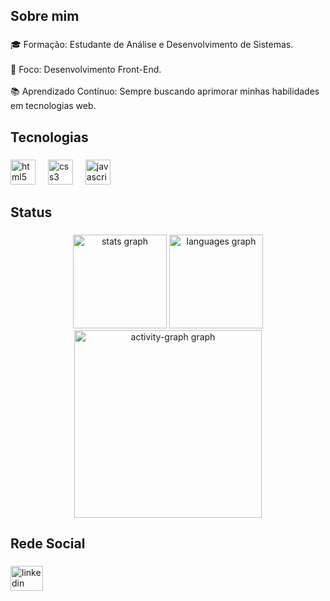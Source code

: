 <h2 align="left">Sobre mim</h2>

###

<p align="left">🎓 Formação: Estudante de Análise e Desenvolvimento de Sistemas.<br><br>🌟 Foco: Desenvolvimento Front-End.<br><br>📚 Aprendizado Contínuo: Sempre buscando aprimorar minhas habilidades em tecnologias web.</p>

###

<h2 align="left">Tecnologias</h2>

###

<div align="left">
  <img src="https://cdn.jsdelivr.net/gh/devicons/devicon/icons/html5/html5-original.svg" height="40" alt="html5 logo"  />
  <img width="12" />
  <img src="https://cdn.jsdelivr.net/gh/devicons/devicon/icons/css3/css3-original.svg" height="40" alt="css3 logo"  />
  <img width="12" />
  <img src="https://cdn.jsdelivr.net/gh/devicons/devicon/icons/javascript/javascript-original.svg" height="40" alt="javascript logo"  />
</div>

###

<h2 align="left">Status</h2>

###

<div align="center">
  <img src="https://github-readme-stats.vercel.app/api?username=LorraneSouzaa&hide_title=false&hide_rank=false&show_icons=true&include_all_commits=true&count_private=true&disable_animations=false&theme=material-palenight&locale=pt-br&hide_border=true&order=1" height="150" alt="stats graph"  />
  <img src="https://github-readme-stats.vercel.app/api/top-langs?username=LorraneSouzaa&locale=pt-br&hide_title=false&layout=compact&card_width=320&langs_count=5&theme=material-palenight&hide_border=true&order=2" height="150" alt="languages graph"  />
  <img src="https://github-readme-activity-graph.vercel.app/graph?username=LorraneSouzaa&radius=16&theme=material-palenight&area=true&order=5&hide_border=false" height="300" alt="activity-graph graph"  />
</div>

###

<h2 align="left">Rede Social</h2>

###

<div align="left">
  <a href="https://www.linkedin.com/in/lorrane-de-souza-6a27b7268/" target="_blank">
    <img src="https://raw.githubusercontent.com/maurodesouza/profile-readme-generator/master/src/assets/icons/social/linkedin/default.svg" width="52" height="40" alt="linkedin logo"  />
  </a>
</div>

###
